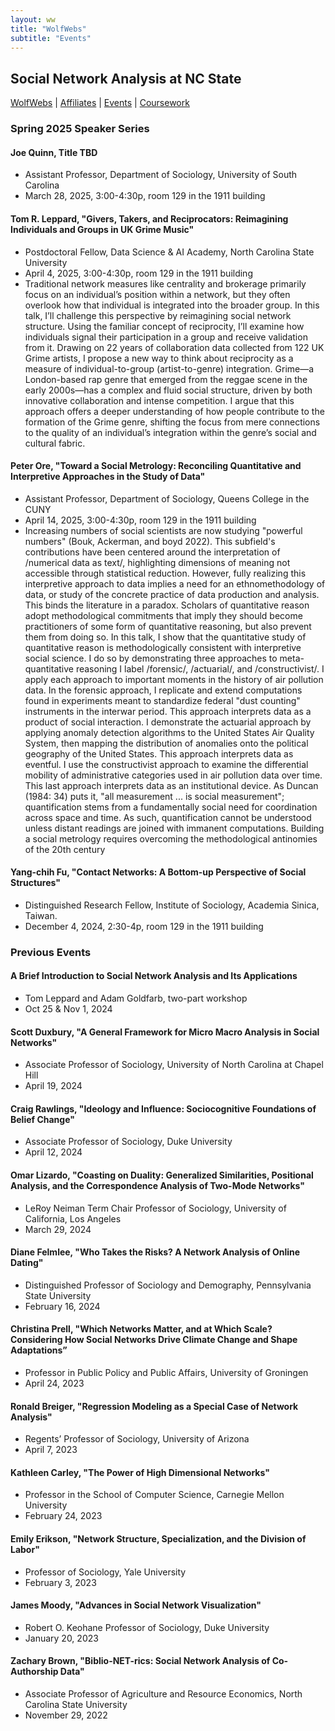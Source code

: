 ```yaml
---
layout: ww
title: "WolfWebs"
subtitle: "Events"
---
```

## Social Network Analysis at NC State

[WolfWebs](/WolfWebs/) | [Affiliates](/WolfWebs/affiliates.html) | [Events](/WolfWebs/events.html) | [Coursework](/WolfWebs/coursework.html) 

### Spring 2025 Speaker Series

#### Joe Quinn, Title TBD
 - Assistant Professor, Department of Sociology, University of South Carolina
 - March 28, 2025, 3:00-4:30p, room 129 in the 1911 building

#### Tom R. Leppard, "Givers, Takers, and Reciprocators: Reimagining Individuals and Groups in UK Grime Music"
 - Postdoctoral Fellow, Data Science & AI Academy, North Carolina State University
 - April 4, 2025, 3:00-4:30p, room 129 in the 1911 building
 - Traditional network measures like centrality and brokerage primarily focus on an individual’s position within a network, but they often overlook how that individual is integrated into the broader group. In this talk, I’ll challenge this perspective by reimagining social network structure. Using the familiar concept of reciprocity, I’ll examine how individuals signal their participation in a group and receive validation from it. Drawing on 22 years of collaboration data collected from 122 UK Grime artists, I propose a new way to think about reciprocity as a measure of individual-to-group (artist-to-genre) integration. Grime—a London-based rap genre that emerged from the reggae scene in the early 2000s—has a complex and fluid social structure, driven by both innovative collaboration and intense competition. I argue that this approach offers a deeper understanding of how people contribute to the formation of the Grime genre, shifting the focus from mere connections to the quality of an individual’s integration within the genre’s social and cultural fabric.

#### Peter Ore, "Toward a Social Metrology: Reconciling Quantitative and Interpretive Approaches in the Study of Data"
 - Assistant Professor, Department of Sociology, Queens College in the CUNY
 - April 14, 2025, 3:00-4:30p, room 129 in the 1911 building
 - Increasing numbers of social scientists are now studying "powerful numbers" (Bouk, Ackerman, and boyd 2022). This subfield's contributions have been centered around the interpretation of /numerical data as text/, highlighting dimensions of meaning not accessible through statistical reduction. However, fully realizing this interpretive approach to data implies a need for an ethnomethodology of data, or study of the concrete practice of data production and analysis. This binds the literature in a paradox. Scholars of quantitative reason adopt methodological commitments that imply they should become practitioners of some form of quantitative reasoning, but also prevent them from doing so. In this talk, I show that the quantitative study of quantitative reason is methodologically consistent with interpretive social science. I do so by demonstrating three approaches to meta-quantitative reasoning I label /forensic/, /actuarial/, and /constructivist/. I apply each approach to important moments in the history of air pollution data. In the forensic approach, I replicate and extend computations found in experiments meant to standardize federal "dust counting" instruments in the interwar period. This approach interprets data as a product of social interaction. I demonstrate the actuarial approach by applying anomaly detection algorithms to the United States Air Quality System, then mapping the distribution of anomalies onto the political geography of the United States. This approach interprets data as eventful. I use the constructivist approach to examine the differential mobility of administrative categories used in air pollution data over time. This last approach interprets data as an institutional device. As Duncan (1984: 34) puts it, "all measurement ... is social measurement"; quantification stems from a fundamentally social need for coordination across space and time. As such, quantification cannot be understood unless distant readings are joined with immanent computations. Building a social metrology requires overcoming the methodological antinomies of the 20th century

#### Yang-chih Fu, "Contact Networks: A Bottom-up Perspective of Social Structures"
 - Distinguished Research Fellow, Institute of Sociology, Academia Sinica, Taiwan.
 - December 4, 2024, 2:30-4p, room 129 in the 1911 building

### Previous Events
#### A Brief Introduction to Social Network Analysis and Its Applications
 - Tom Leppard and Adam Goldfarb, two-part workshop
 - Oct 25 & Nov 1, 2024

#### Scott Duxbury, "A General Framework for Micro Macro Analysis in Social Networks"
 - Associate Professor of Sociology, University of North Carolina at Chapel Hill
 - April 19, 2024

#### Craig Rawlings, "Ideology and Influence: Sociocognitive Foundations of Belief Change"
 - Associate Professor of Sociology, Duke University
 - April 12, 2024

#### Omar Lizardo, "Coasting on Duality: Generalized Similarities, Positional Analysis, and the Correspondence Analysis of Two-Mode Networks"
 - LeRoy Neiman Term Chair Professor of Sociology, University of California, Los Angeles
 - March 29, 2024

#### Diane Felmlee, "Who Takes the Risks? A Network Analysis of Online Dating"
 - Distinguished Professor of Sociology and Demography, Pennsylvania State University
 - February 16, 2024

#### Christina Prell, "Which Networks Matter, and at Which Scale? Considering How Social Networks Drive Climate Change and Shape Adaptations”
 - Professor in Public Policy and Public Affairs, University of Groningen
 - April 24, 2023

#### Ronald Breiger, "Regression Modeling as a Special Case of Network Analysis"
 - Regents’ Professor of Sociology, University of Arizona
 - April 7, 2023

#### Kathleen Carley, "The Power of High Dimensional Networks"
 - Professor in the School of Computer Science, Carnegie Mellon University
 - February 24, 2023

#### Emily Erikson, "Network Structure, Specialization, and the Division of Labor"
 - Professor of Sociology, Yale University
 - February 3, 2023

#### James Moody, "Advances in Social Network Visualization"
 - Robert O. Keohane Professor of Sociology, Duke University
 - January 20, 2023

#### Zachary Brown, "Biblio-NET-rics: Social Network Analysis of Co-Authorship Data"
 - Associate Professor of Agriculture and Resource Economics, North Carolina State University
 - November 29, 2022
